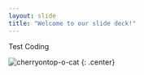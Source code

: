 ```yaml
---
layout: slide
title: "Welcome to our slide deck!"
---
```


Test Coding

![cherryontop-o-cat](https://octodex.github.com/images/cherryontop-o-cat.png)
{: .center}
